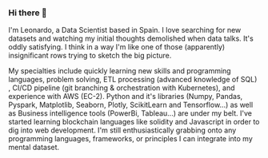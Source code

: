 ### Hi there 👋

I'm Leonardo, a Data Scientist based in Spain. I love searching for new datasets and watching my initial thoughts demolished when data talks. It's oddly satisfying. I think in a way I'm like one of those (apparently) insignificant rows trying to sketch the big picture.

My specialties include quickly learning new skills and programming languages, problem solving, ETL processing (advanced knowledge of SQL) , CI/CD pipeline (git branching & orchestration with Kubernetes), and experience with AWS (EC-2). Python and it's libraries (Numpy, Pandas, Pyspark, Matplotlib, Seaborn, Plotly, ScikitLearn and Tensorflow...) as well as Business intelligence tools (PowerBi, Tableau...) are under my belt. I've started learning blockchain languages like solidity and Javascript in order to dig into web development. I'm still enthusiastically grabbing onto any programming languages, frameworks, or principles I can integrate into my mental dataset.
